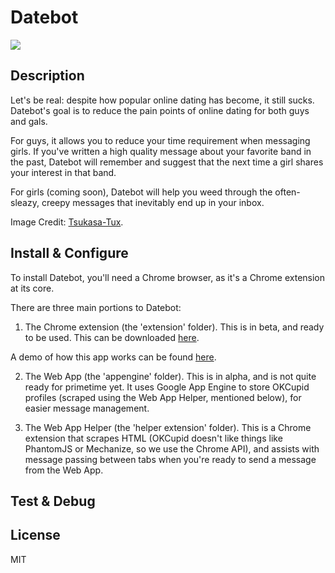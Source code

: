 Datebot
====================

<img src="https://lh6.googleusercontent.com/l3MmpaqVAfwK-VRQPl4MynSLvsE8EcVn4NdE2cUC2yc40jvKJtqYeiMvCWSoNcHch2xGx5WR=s640-h400-e365-rw" />

Description
---------------
Let's be real: despite how popular online dating has become, it still sucks. Datebot's goal is to reduce the pain points of online dating for both guys and gals. 

For guys, it allows you to reduce your time requirement when messaging girls. If you've written a high quality message about your favorite band in the past, Datebot will remember and suggest that the next time a girl shares your interest in that band.

For girls (coming soon), Datebot will help you weed through the often-sleazy, creepy messages that inevitably end up in your inbox. 

Image Credit: <a href="http://www.iconarchive.com/show/daft-punks-icons-by-tsukasa-tux.html" target="_blank">Tsukasa-Tux</a>.


Install & Configure
---------------
To install Datebot, you'll need a Chrome browser, as it's a Chrome extension at its core. 

There are three main portions to Datebot: 

1) The Chrome extension (the 'extension' folder). This is in beta, and ready to be used. This can be downloaded <a href="http://bit.ly/Datebot" target="_blank">here</a>.

A demo of how this app works can be found <a href="https://docs.google.com/document/d/1EQIzJzchrmPx05tBrfrFsu3J58TQyW5z7I-imuz7XFc/edit#" target="_blank">here</a>.

2) The Web App (the 'appengine' folder). This is in alpha, and is not quite ready for primetime yet. It uses  Google App Engine to store OKCupid profiles (scraped using the Web App Helper, mentioned below), for easier message management.

3) The Web App Helper (the 'helper extension' folder). This is a Chrome extension that scrapes HTML (OKCupid doesn't like things like PhantomJS or Mechanize, so we use the Chrome API), and assists with message passing between tabs when you're ready to send a message from the Web App.


Test & Debug
---------------


License
---------------
MIT
